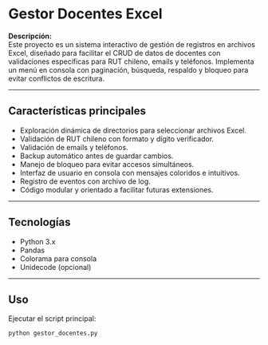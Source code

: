 # Gestor Docentes Excel

**Descripción:**  
Este proyecto es un sistema interactivo de gestión de registros en archivos Excel, diseñado para facilitar el CRUD de datos de docentes con validaciones específicas para RUT chileno, emails y teléfonos. Implementa un menú en consola con paginación, búsqueda, respaldo y bloqueo para evitar conflictos de escritura.

---

## Características principales

- Exploración dinámica de directorios para seleccionar archivos Excel.
- Validación de RUT chileno con formato y dígito verificador.
- Validación de emails y teléfonos.
- Backup automático antes de guardar cambios.
- Manejo de bloqueo para evitar accesos simultáneos.
- Interfaz de usuario en consola con mensajes coloridos e intuitivos.
- Registro de eventos con archivo de log.
- Código modular y orientado a facilitar futuras extensiones.

---

## Tecnologías

- Python 3.x
- Pandas
- Colorama para consola
- Unidecode (opcional)

---

## Uso

Ejecutar el script principal:

```bash
python gestor_docentes.py
